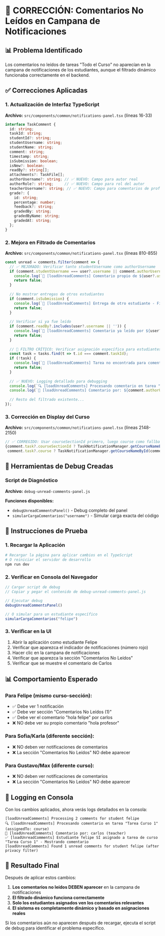 # 🔧 CORRECCIÓN: Comentarios No Leídos en Campana de Notificaciones

## 📊 Problema Identificado
Los comentarios no leídos de tareas "Todo el Curso" no aparecían en la campana de notificaciones de los estudiantes, aunque el filtrado dinámico funcionaba correctamente en el backend.

## ✅ Correcciones Aplicadas

### 1. **Actualización de Interfaz TypeScript**
**Archivo:** `src/components/common/notifications-panel.tsx` (líneas 16-33)

```typescript
interface TaskComment {
  id: string;
  taskId: string;
  studentId?: string;
  studentUsername: string;
  studentName: string;
  comment: string;
  timestamp: string;
  isSubmission: boolean;
  isNew?: boolean;
  readBy?: string[];
  attachments?: TaskFile[];
  authorUsername?: string; // ✅ NUEVO: Campo para autor real
  authorRole?: string;     // ✅ NUEVO: Campo para rol del autor
  teacherUsername?: string; // ✅ NUEVO: Campo para comentarios de profesores
  grade?: {
    id: string;
    percentage: number;
    feedback?: string;
    gradedBy: string;
    gradedByName: string;
    gradedAt: string;
  };
}
```

### 2. **Mejora en Filtrado de Comentarios**
**Archivo:** `src/components/common/notifications-panel.tsx` (líneas 810-855)

```typescript
const unread = comments.filter(comment => {
  // ✅ MEJORADO: Verificar tanto studentUsername como authorUsername
  if (comment.studentUsername === user?.username || comment.authorUsername === user?.username) {
    console.log(`🚫 [loadUnreadComments] Comentario propio de ${user?.username} - Filtrando`);
    return false;
  }
  
  // No mostrar entregas de otros estudiantes
  if (comment.isSubmission) {
    console.log(`🚫 [loadUnreadComments] Entrega de otro estudiante - Filtrando`);
    return false;
  }
  
  // Verificar si ya fue leído
  if (comment.readBy?.includes(user?.username || '')) {
    console.log(`🚫 [loadUnreadComments] Comentario ya leído por ${user?.username} - Filtrando`);
    return false;
  }
  
  // 🎯 FILTRO CRÍTICO: Verificar asignación específica para estudiantes
  const task = tasks.find(t => t.id === comment.taskId);
  if (!task) {
    console.log(`🚫 [loadUnreadComments] Tarea no encontrada para comentario: ${comment.taskId}`);
    return false;
  }
  
  // ✅ NUEVO: Logging detallado para debugging
  console.log(`🔍 [loadUnreadComments] Procesando comentario en tarea "${task.title}" (assignedTo: ${task.assignedTo})`);
  console.log(`📝 [loadUnreadComments] Comentario por: ${comment.authorUsername || comment.studentUsername} (${comment.authorRole || 'student'})`);
  
  // Resto del filtrado existente...
});
```

### 3. **Corrección en Display del Curso**
**Archivo:** `src/components/common/notifications-panel.tsx` (líneas 2148-2150)

```typescript
// ✅ CORREGIDO: Usar courseSectionId primero, luego course como fallback
{comment.task?.courseSectionId ? TaskNotificationManager.getCourseNameById(comment.task.courseSectionId) : 
 comment.task?.course ? TaskNotificationManager.getCourseNameById(comment.task.course) : 'Sin curso'} • {formatDate(comment.timestamp)}
```

## 🧪 Herramientas de Debug Creadas

### Script de Diagnóstico
**Archivo:** `debug-unread-comments-panel.js`

**Funciones disponibles:**
- `debugUnreadCommentsPanel()` - Debug completo del panel
- `simularCargaComentarios("username")` - Simular carga exacta del código

## 🎯 Instrucciones de Prueba

### 1. **Recargar la Aplicación**
```bash
# Recargar la página para aplicar cambios en el TypeScript
# O reiniciar el servidor de desarrollo
npm run dev
```

### 2. **Verificar en Consola del Navegador**
```javascript
// Cargar script de debug
// Copiar y pegar el contenido de debug-unread-comments-panel.js

// Ejecutar debug
debugUnreadCommentsPanel()

// O simular para un estudiante específico
simularCargaComentarios("felipe")
```

### 3. **Verificar en la UI**
1. Abrir la aplicación como estudiante Felipe
2. Verificar que aparezca el indicador de notificaciones (número rojo)
3. Hacer clic en la campana de notificaciones
4. Verificar que aparezca la sección "Comentarios No Leídos"
5. Verificar que se muestre el comentario de Carlos

## 📊 Comportamiento Esperado

### Para Felipe (mismo curso-sección):
- ✅ Debe ver 1 notificación
- ✅ Debe ver sección "Comentarios No Leídos (1)"
- ✅ Debe ver el comentario "hola felipe" por carlos
- ❌ NO debe ver su propio comentario "hola profesor"

### Para Sofia/Karla (diferente sección):
- ❌ NO deben ver notificaciones de comentarios
- ❌ La sección "Comentarios No Leídos" NO debe aparecer

### Para Gustavo/Max (diferente curso):
- ❌ NO deben ver notificaciones de comentarios
- ❌ La sección "Comentarios No Leídos" NO debe aparecer

## 🔧 Logging en Consola

Con los cambios aplicados, ahora verás logs detallados en la consola:

```
[loadUnreadComments] Processing 2 comments for student felipe
🔍 [loadUnreadComments] Procesando comentario en tarea "Tarea Curso 1" (assignedTo: course)
📝 [loadUnreadComments] Comentario por: carlos (teacher)
✅ [loadUnreadComments] Estudiante felipe SÍ asignado a tarea de curso "Tarea Curso 1" - Mostrando comentario
[loadUnreadComments] Found 1 unread comments for student felipe (after privacy filter)
```

## 🎯 Resultado Final

Después de aplicar estos cambios:
1. **Los comentarios no leídos DEBEN aparecer** en la campana de notificaciones
2. **El filtrado dinámico funciona correctamente**
3. **Solo los estudiantes asignados ven los comentarios relevantes**
4. **El sistema es completamente dinámico y basado en asignaciones reales**

Si los comentarios aún no aparecen después de recargar, ejecuta el script de debug para identificar el problema específico.

